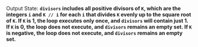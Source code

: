 Output State: **`divisors` includes all positive divisors of `K`, which are the integers `i` and `K // i` for each `i` that divides `K` evenly up to the square root of `K`. If `K` is 1, the loop executes only once, and `divisors` will contain just 1. If `K` is 0, the loop does not execute, and `divisors` remains an empty set. If `K` is negative, the loop does not execute, and `divisors` remains an empty set.**